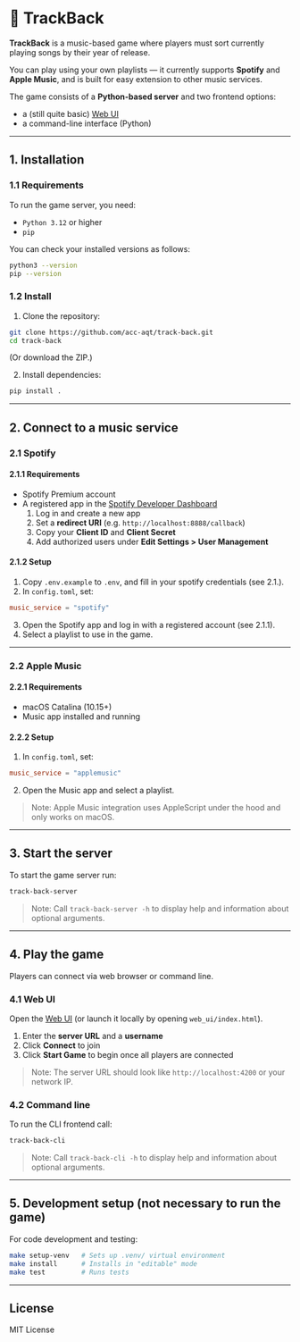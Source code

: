 # 🎵 TrackBack

**TrackBack** is a music-based game where players must sort currently playing songs by their year of release.

You can play using your own playlists — it currently supports **Spotify** and **Apple Music**, and is built for easy extension to other music services.

The game consists of a **Python-based server** and two frontend options:

- a (still quite basic) [Web UI](https://acc-aqt.github.io/track-back/web_ui/index.html)
- a command-line interface (Python)


---

## 1. Installation

### 1.1 Requirements

To run the game server, you need:

- `Python 3.12` or higher
- `pip`

You can check your installed versions as follows:

```bash
python3 --version
pip --version
```

### 1.2 Install

1. Clone the repository:

```bash
git clone https://github.com/acc-aqt/track-back.git
cd track-back
```

(Or download the ZIP.)

2. Install dependencies:

```bash
pip install .
```

---

## 2. Connect to a music service

### 2.1 Spotify

#### 2.1.1 Requirements
- Spotify Premium account
- A registered app in the [Spotify Developer Dashboard](https://developer.spotify.com/dashboard/)
   1. Log in and create a new app
   2. Set a **redirect URI** (e.g. `http://localhost:8888/callback`)
   3. Copy your **Client ID** and **Client Secret**
   4. Add authorized users under **Edit Settings > User Management**

#### 2.1.2 Setup

1. Copy `.env.example` to `.env`, and fill in your spotify credentials (see 2.1.).
2. In `config.toml`, set:

```toml
music_service = "spotify"
```

3. Open the Spotify app and log in with a registered account (see 2.1.1).
4. Select a playlist to use in the game.

---

### 2.2 Apple Music

#### 2.2.1 Requirements
- macOS Catalina (10.15+)
- Music app installed and running

#### 2.2.2 Setup

1. In `config.toml`, set:

```toml
music_service = "applemusic"
```

2. Open the Music app and select a playlist.

> Note: Apple Music integration uses AppleScript under the hood and only works on macOS.

---

## 3. Start the server

To start the game server run:

```bash
track-back-server
```

> Note: Call `track-back-server -h` to display help and information about optional arguments.

---

## 4. Play the game

Players can connect via web browser or command line.

### 4.1 Web UI

Open the [Web UI](https://acc-aqt.github.io/track-back/web_ui/index.html) (or launch it locally by opening `web_ui/index.html`).

1. Enter the **server URL** and a **username**
2. Click **Connect** to join
3. Click **Start Game** to begin once all players are connected

> Note: The server URL should look like `http://localhost:4200` or your network IP.

### 4.2 Command line

To run the CLI frontend call:

```bash
track-back-cli
```

> Note: Call `track-back-cli -h` to display help and information about optional arguments.

---

## 5. Development setup (not necessary to run the game)

For code development and testing:

```bash
make setup-venv   # Sets up .venv/ virtual environment
make install      # Installs in "editable" mode
make test         # Runs tests
```

---

## License

MIT License

